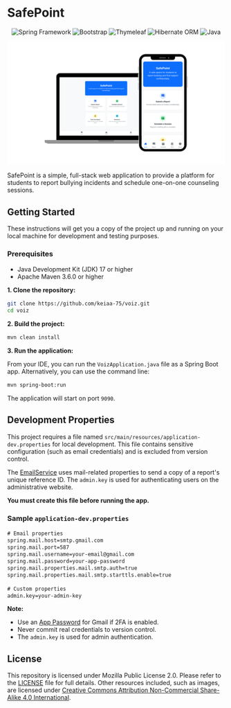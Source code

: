 # SafePoint

<p align="center">
    <img alt = "Spring Framework" src="https://img.shields.io/badge/spring-%236DB33F.svg?style=for-the-badge&logo=spring&logoColor=white"/>
    <img alt = "Bootstrap" src="https://img.shields.io/badge/bootstrap-%238511FA.svg?style=for-the-badge&logo=bootstrap&logoColor=white"/>
    <img alt = "Thymeleaf" src="https://img.shields.io/badge/Thymeleaf-%23005C0F.svg?style=for-the-badge&logo=Thymeleaf&logoColor=white"/>
    <img alt = "Hibernate ORM" src="https://img.shields.io/badge/Hibernate-59666C?style=for-the-badge&logo=Hibernate&logoColor=white"/>
    <img alt = "Java" src="https://img.shields.io/badge/java-%23ED8B00.svg?style=for-the-badge&logo=openjdk&logoColor=white"/>
</p>

![SafePoint app screenshot](screenshot.png)

SafePoint is a simple, full-stack web application to provide a platform for students to report bullying incidents and schedule one-on-one counseling sessions.

## Getting Started

These instructions will get you a copy of the project up and running on your local machine for development and testing purposes.

### Prerequisites

- Java Development Kit (JDK) 17 or higher
- Apache Maven 3.6.0 or higher

**1. Clone the repository:**

```sh
git clone https://github.com/keiaa-75/voiz.git
cd voiz
```

**2. Build the project:**

```sh
mvn clean install
```

**3. Run the application:**

From your IDE, you can run the `VoizApplication.java` file as a Spring Boot app. Alternatively, you can use the command line:

```sh
mvn spring-boot:run
```

The application will start on port `9090`.


## Development Properties

This project requires a file named `src/main/resources/application-dev.properties` for local development. This file contains sensitive configuration (such as email credentials) and is excluded from version control. 

The [EmailService](src/main/java/com/keiaa/voiz/service/EmailService.java) uses mail-related properties to send a copy of a report's unique reference ID. The `admin.key` is used for authenticating users on the administrative website.

**You must create this file before running the app.**

### Sample `application-dev.properties`

```properties
# Email properties
spring.mail.host=smtp.gmail.com
spring.mail.port=587
spring.mail.username=your-email@gmail.com
spring.mail.password=your-app-password
spring.mail.properties.mail.smtp.auth=true
spring.mail.properties.mail.smtp.starttls.enable=true

# Custom properties
admin.key=your-admin-key
```

**Note:**
- Use an [App Password](https://support.google.com/accounts/answer/185833) for Gmail if 2FA is enabled.
- Never commit real credentials to version control.
- The `admin.key` is used for admin authentication.

## License

This repository is licensed under Mozilla Public License 2.0. Please refer to the [LICENSE](LICENSE) file for full details. Other resources included, such as images, are licensed under [Creative Commons Attribution Non-Commercial Share-Alike 4.0 International](https://creativecommons.org/licenses/by-nc-sa/4.0/).